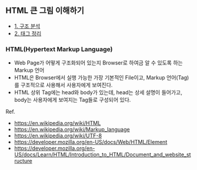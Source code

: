 ## HTML 큰 그림 이해하기

- [1. 구조 분석](https://youtu.be/i0FN-OwJ7QI)
- [2. 태그 정리](https://youtu.be/OoA70D2TE0A)

### HTML(Hypertext Markup Language)

- Web Page가 어떻게 구조화되어 있는지 Browser로 하여금 알 수 있도록 하는 Markup 언어
- HTML은 Browser에서 실행 가능한 가장 기본적인 File이고,
  Markup 언어(Tag)를 구조적으로 사용해서 사용자에게 보여진다.
- HTML 상위 Tag에는 head와 body가 있는데, head는 상세 설명이 들어가고,
  body는 사용자에게 보여지는 Tag들로 구성되어 있다.

Ref.

- https://en.wikipedia.org/wiki/HTML
- https://en.wikipedia.org/wiki/Markup_language
- https://en.wikipedia.org/wiki/UTF-8
- https://developer.mozilla.org/en-US/docs/Web/HTML/Element
- https://developer.mozilla.org/en-US/docs/Learn/HTML/Introduction_to_HTML/Document_and_website_structure
